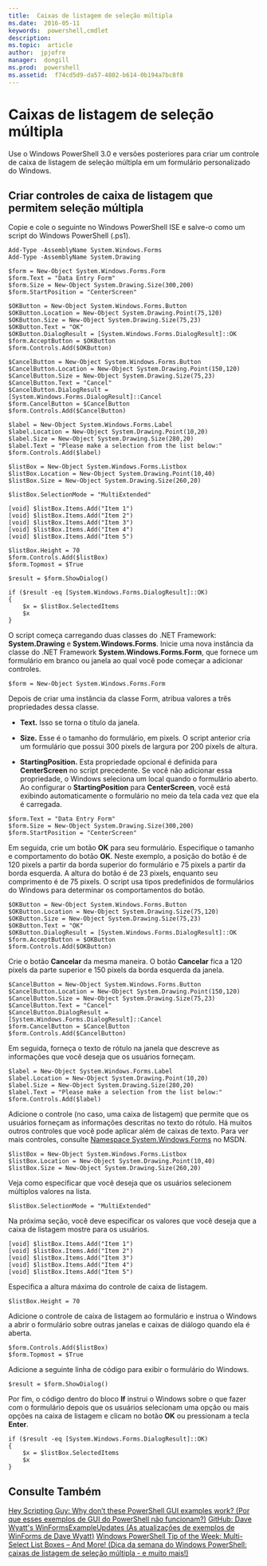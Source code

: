 ```yaml
---
title:  Caixas de listagem de seleção múltipla
ms.date:  2016-05-11
keywords:  powershell,cmdlet
description:  
ms.topic:  article
author:  jpjofre
manager:  dongill
ms.prod:  powershell
ms.assetid:  f74cd5d9-da57-4802-b614-0b194a7bc8f8
---
```


# Caixas de listagem de seleção múltipla
Use o Windows PowerShell 3.0 e versões posteriores para criar um controle de caixa de listagem de seleção múltipla em um formulário personalizado do Windows.

## Criar controles de caixa de listagem que permitem seleção múltipla
Copie e cole o seguinte no Windows PowerShell ISE e salve-o como um script do Windows PowerShell (.ps1).

```
Add-Type -AssemblyName System.Windows.Forms
Add-Type -AssemblyName System.Drawing

$form = New-Object System.Windows.Forms.Form 
$form.Text = "Data Entry Form"
$form.Size = New-Object System.Drawing.Size(300,200) 
$form.StartPosition = "CenterScreen"

$OKButton = New-Object System.Windows.Forms.Button
$OKButton.Location = New-Object System.Drawing.Point(75,120)
$OKButton.Size = New-Object System.Drawing.Size(75,23)
$OKButton.Text = "OK"
$OKButton.DialogResult = [System.Windows.Forms.DialogResult]::OK
$form.AcceptButton = $OKButton
$form.Controls.Add($OKButton)

$CancelButton = New-Object System.Windows.Forms.Button
$CancelButton.Location = New-Object System.Drawing.Point(150,120)
$CancelButton.Size = New-Object System.Drawing.Size(75,23)
$CancelButton.Text = "Cancel"
$CancelButton.DialogResult = [System.Windows.Forms.DialogResult]::Cancel
$form.CancelButton = $CancelButton
$form.Controls.Add($CancelButton)

$label = New-Object System.Windows.Forms.Label
$label.Location = New-Object System.Drawing.Point(10,20) 
$label.Size = New-Object System.Drawing.Size(280,20) 
$label.Text = "Please make a selection from the list below:"
$form.Controls.Add($label) 

$listBox = New-Object System.Windows.Forms.Listbox 
$listBox.Location = New-Object System.Drawing.Point(10,40) 
$listBox.Size = New-Object System.Drawing.Size(260,20) 

$listBox.SelectionMode = "MultiExtended"

[void] $listBox.Items.Add("Item 1")
[void] $listBox.Items.Add("Item 2")
[void] $listBox.Items.Add("Item 3")
[void] $listBox.Items.Add("Item 4")
[void] $listBox.Items.Add("Item 5")

$listBox.Height = 70
$form.Controls.Add($listBox) 
$form.Topmost = $True

$result = $form.ShowDialog()

if ($result -eq [System.Windows.Forms.DialogResult]::OK)
{
    $x = $listBox.SelectedItems
    $x
}
```

O script começa carregando duas classes do .NET Framework: **System.Drawing** e **System.Windows.Forms**. Inicie uma nova instância da classe do .NET Framework **System.Windows.Forms.Form**, que fornece um formulário em branco ou janela ao qual você pode começar a adicionar controles.

```
$form = New-Object System.Windows.Forms.Form
```

Depois de criar uma instância da classe Form, atribua valores a três propriedades dessa classe.

-   **Text.** Isso se torna o título da janela.

-   **Size.** Esse é o tamanho do formulário, em pixels. O script anterior cria um formulário que possui 300 pixels de largura por 200 pixels de altura.

-   **StartingPosition.** Esta propriedade opcional é definida para **CenterScreen** no script precedente. Se você não adicionar essa propriedade, o Windows seleciona um local quando o formulário aberto. Ao configurar o **StartingPosition** para **CenterScreen**, você está exibindo automaticamente o formulário no meio da tela cada vez que ela é carregada.

```
$form.Text = "Data Entry Form"
$form.Size = New-Object System.Drawing.Size(300,200) 
$form.StartPosition = "CenterScreen"
```

Em seguida, crie um botão **OK** para seu formulário. Especifique o tamanho e comportamento do botão **OK**. Neste exemplo, a posição do botão é de 120 pixels a partir da borda superior do formulário e 75 pixels a partir da borda esquerda. A altura do botão é de 23 pixels, enquanto seu comprimento é de 75 pixels. O script usa tipos predefinidos de formulários do Windows para determinar os comportamentos do botão.

```
$OKButton = New-Object System.Windows.Forms.Button
$OKButton.Location = New-Object System.Drawing.Size(75,120)
$OKButton.Size = New-Object System.Drawing.Size(75,23)
$OKButton.Text = "OK"
$OKButton.DialogResult = [System.Windows.Forms.DialogResult]::OK
$form.AcceptButton = $OKButton
$form.Controls.Add($OKButton)
```

Crie o botão **Cancelar** da mesma maneira. O botão **Cancelar** fica a 120 pixels da parte superior e 150 pixels da borda esquerda da janela.

```
$CancelButton = New-Object System.Windows.Forms.Button
$CancelButton.Location = New-Object System.Drawing.Point(150,120)
$CancelButton.Size = New-Object System.Drawing.Size(75,23)
$CancelButton.Text = "Cancel"
$CancelButton.DialogResult = [System.Windows.Forms.DialogResult]::Cancel
$form.CancelButton = $CancelButton
$form.Controls.Add($CancelButton)
```

Em seguida, forneça o texto de rótulo na janela que descreve as informações que você deseja que os usuários forneçam.

```
$label = New-Object System.Windows.Forms.Label
$label.Location = New-Object System.Drawing.Point(10,20) 
$label.Size = New-Object System.Drawing.Size(280,20) 
$label.Text = "Please make a selection from the list below:"
$form.Controls.Add($label)
```

Adicione o controle (no caso, uma caixa de listagem) que permite que os usuários forneçam as informações descritas no texto do rótulo. Há muitos outros controles que você pode aplicar além de caixas de texto. Para ver mais controles, consulte [Namespace System.Windows.Forms](http://msdn.microsoft.com/library/k50ex0x9(v=vs.110).aspx) no MSDN.

```
$listBox = New-Object System.Windows.Forms.Listbox 
$listBox.Location = New-Object System.Drawing.Point(10,40) 
$listBox.Size = New-Object System.Drawing.Size(260,20)
```

Veja como especificar que você deseja que os usuários selecionem múltiplos valores na lista.

```
$listBox.SelectionMode = "MultiExtended"
```

Na próxima seção, você deve especificar os valores que você deseja que a caixa de listagem mostre para os usuários.

```
[void] $listBox.Items.Add("Item 1")
[void] $listBox.Items.Add("Item 2")
[void] $listBox.Items.Add("Item 3")
[void] $listBox.Items.Add("Item 4")
[void] $listBox.Items.Add("Item 5")
```

Especifica a altura máxima do controle de caixa de listagem.

```
$listBox.Height = 70
```

Adicione o controle de caixa de listagem ao formulário e instrua o Windows a abrir o formulário sobre outras janelas e caixas de diálogo quando ela é aberta.

```
$form.Controls.Add($listBox) 
$form.Topmost = $True
```

Adicione a seguinte linha de código para exibir o formulário do Windows.

```
$result = $form.ShowDialog()
```

Por fim, o código dentro do bloco **If** instrui o Windows sobre o que fazer com o formulário depois que os usuários selecionam uma opção ou mais opções na caixa de listagem e clicam no botão **OK** ou pressionam a tecla **Enter**.

```
if ($result -eq [System.Windows.Forms.DialogResult]::OK)
{
    $x = $listBox.SelectedItems
    $x
}
```

## Consulte Também
[Hey Scripting Guy: Why don’t these PowerShell GUI examples work? (Por que esses exemplos de GUI do PowerShell não funcionam?)](http://go.microsoft.com/fwlink/?LinkId=506644)
[GitHub: Dave Wyatt's WinFormsExampleUpdates (As atualizações de exemplos de WinForms de Dave Wyatt)](https://github.com/dlwyatt/WinFormsExampleUpdates)
[Windows PowerShell Tip of the Week:  Multi-Select List Boxes – And More! (Dica da semana do Windows PowerShell: caixas de listagem de seleção múltipla - e muito mais!)](http://technet.microsoft.com/library/ff730950.aspx)



<!--HONumber=May16_HO2-->


